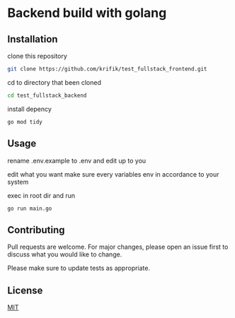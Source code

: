 # Backend build with golang


## Installation

clone this repository

```bash
git clone https://github.com/krifik/test_fullstack_frontend.git
```
cd to directory that been cloned
```bash
cd test_fullstack_backend
```
install depency
```
go mod tidy
```

## Usage
rename .env.example to .env and edit up to you

edit what you want
make sure every variables env in accordance to your system  

exec in root dir and run
```
go run main.go
```

## Contributing
Pull requests are welcome. For major changes, please open an issue first to discuss what you would like to change.

Please make sure to update tests as appropriate.

## License
[MIT](https://choosealicense.com/licenses/mit/)
